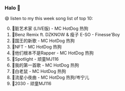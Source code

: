 

### Halo 👋

😄 listen to my this week song list of top 10:

0. 🌈脏艺术家 (LIVE版) - MC HotDog 热狗
1. 🌈Benz Remix ft. DZKNOW & 瘦子 E-SO - Finesse'Boy
2. 🌈国王的新歌 - MC HotDog 热狗
3. 🌈NFT - MC HotDog 热狗
4. 🌈他们根本不是Rapper - MC HotDog 热狗
5. 🌈Spotlight - 顽童MJ116
6. 🌈我的第一首歌 - MC HotDog 热狗
7. 🌈白老鼠 - MC HotDog 热狗
8. 🌈流星小夜曲 - MC HotDog 热狗/岑宁儿
9. 🌈2030 - 顽童MJ116

